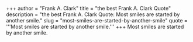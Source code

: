 +++
author = "Frank A. Clark"
title = "the best Frank A. Clark Quote"
description = "the best Frank A. Clark Quote: Most smiles are started by another smile."
slug = "most-smiles-are-started-by-another-smile"
quote = '''Most smiles are started by another smile.'''
+++
Most smiles are started by another smile.
